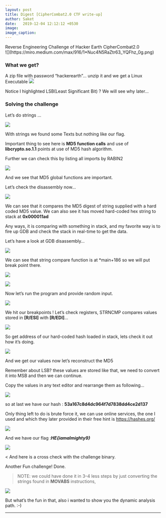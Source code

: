```yaml
---
layout: post
title: Digest [CipherCombat2.0 CTF write-up]
author: Saket
date:   2019-12-04 12:12:12 +0530
image:
image_caption:
---
```


<div class="message">
Reverse Engineering Challenge of Hacker Earth CipherCombat2.0
</div>
<!--more-->
![](https://miro.medium.com/max/916/1*Nuc4N5RaZtr63_YQFhz_0g.png)

### What we get?

A zip file with password “hackerearth”… unzip it and we get a Linux Executable
![](https://miro.medium.com/max/1400/1*vAjPVcnwMkk3vsJWwFYvCw.png)

Notice I highlighted LSB(Least Significant Bit) ? We will see why later…

### Solving the challenge

Let’s do strings …

![](https://miro.medium.com/max/1400/1*QituOMU8zpAkklSEngDR6g.png)

With strings we found some Texts but nothing like our flag.

Important thing to see here is **MD5 function calls** and use of **libcrypto.so.1.1** points at use of MD5 hash algorithm.

Further we can check this by listing all imports by RABIN2

![](https://miro.medium.com/max/1400/1*Zs5ILlbbLfM-sZEeRbzljw.png)

And we see that MD5 global functions are important.

Let’s check the disassembly now…

![](https://miro.medium.com/max/1400/1*mPe6hOAoX4GAUC4DhYytVA.png)

We can see that it compares the MD5 digest of string supplied with a hard coded MD5 value. We can also see it has moved hard-coded hex string to stack at **0x000011ad**

Any ways, it is comparing with something in stack, and my favorite way is to fire up GDB and check the stack in real-time to get the data.

Let’s have a look at GDB disassembly…

![](https://miro.medium.com/max/1368/1*lNZuiBDzkNvgSrHube7sgA.png)

We can see that string compare function is at *main+186 so we will put break point there.

![](https://miro.medium.com/max/1400/1*nmAFCPnQbBwgoA-1C2Jhuw.png)

![](https://miro.medium.com/max/766/1*6qb-pH2gzMPvaOLQhj3dtA.png)

Now let’s run the program and provide random input.

![](https://miro.medium.com/max/1400/1*6ad6Uix5zcBN7SQhMBWVhw.png)

We hit our breakpoints ! Let’s check registers, STRNCMP compares values stored in **[R/ESI]** with **[R/EDI]**...

![](https://miro.medium.com/max/1400/1*GEzuZe_tObGW6OpVnaz-Dg.png)

So get address of our hard-coded hash loaded in stack, lets check it out how it’s doing.

![](https://miro.medium.com/max/1400/1*4ESNSFiNrykRXxfoo0mZ7w.png)

And we get our values now let’s reconstruct the MD5

Remember about LSB? these values are stored like that, we need to convert it into MSB and then we can continue.

Copy the values in any text editor and rearrange them as following…

![](https://miro.medium.com/max/1400/1*6W3H0okjKG1LlN5e5bNaFg.png)

so at last we have our hash : **53a167c8d4dc964f7d7838dd4ce2d137**

Only thing left to do is brute force it, we can use online services, the one I used and which they later provided in their free hint is https://hashes.org/

![](https://miro.medium.com/max/1400/1*l3Cq8Jw-b3GGG3qS3V3REw.png)

And we have our flag :***HE{iamalmighty9}***

![](https://miro.medium.com/max/988/1*K7A9d8L1oQ5QBzLxV6Ngkw.png)

< And here is a cross check with the challenge binary.

Another Fun challenge! Done.

> NOTE: we could have done it in 3–4 less steps by just converting the strings found in **MOVABS** instructions,

![](https://miro.medium.com/max/1400/1*8RgD9zk0eJD2S6szrk-1Dg.png)

But what’s the fun in that, also i wanted to show you the dynamic analysis path. :-)

---
